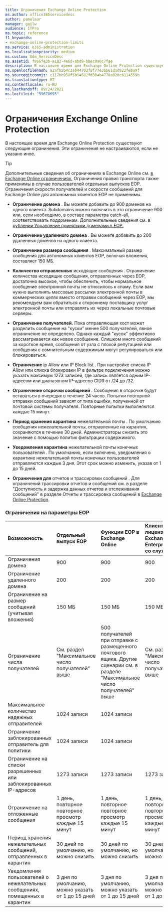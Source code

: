 ```yaml
---
title: Ограничения Exchange Online Protection
ms.author: office365servicedesc
author: pamelaar
manager: gailw
audience: ITPro
ms.topic: reference
f1_keywords:
- exchange-online-protection-limits
ms.service: o365-administration
ms.localizationpriority: medium
ms.custom: Adm_ServiceDesc
ms.assetid: f866fe3b-a183-4e6d-abd9-bbec0a0c7fae
description: В настоящее время для Exchange Online Protection существуют следующие ограничения. Эти ограничения не настраиваются, если не указано иное.
ms.openlocfilehash: 93afb5b4c3ab44703f8f77e3bb61d1d822feba9f
ms.sourcegitcommit: c117bb958f5b94682fd384b4770a920c6114559b
ms.translationtype: MT
ms.contentlocale: ru-RU
ms.lasthandoff: 09/24/2021
ms.locfileid: "59670695"
---
```

# <a name="exchange-online-protection-limits"></a>Ограничения Exchange Online Protection

В настоящее время для Exchange Online Protection существуют следующие ограничения. Эти ограничения не настраиваются, если не указано иное. 
  
> [!TIP]
> Дополнительные сведения об ограничениях в Exchange Online см. [в Exchange Online ограничениях.](../exchange-online-service-description/exchange-online-limits.md) Ограничения правил транспорта также применимы в случае пользователей отдельных выпусков EOP. Ограничения скорости получателей и скорости сообщений для Exchange Online для автономных клиентов EOP не применимы. 
  
- **Ограничение домена** . Вы можете добавить до 900 доменов на одного клиента. Subdomains можно включить в это ограничение 900 или, если необходимо, в составе параметра catch-all, соответствовать поддоменам. Дополнительные сведения см. в [рублении Управление принятыми доменами в EOP.](/microsoft-365/security/office-365-security/exchange-online-protection-overview)

- **Ограничение удаленного домена** . Вы можете добавить до 200 удаленных доменов на одного клиента.
    
- **Ограничение размера сообщения** . Максимальный размер сообщения для автономных клиентов EOP, включая вложения, составляет 150 МБ. 
    
- **Количество отправленных** исходящие сообщения . Ограничение количества исходящие сообщения, отправленных через EOP, достаточно высокое, чтобы обеспечить, чтобы нормальное сообщение электронной почты не относилось к спаму. Если вам нужно выполнять массовые рассылки электронной почты в коммерческих целях вместо отправки сообщений через EOP, мы рекомендуем вам обратиться к стороннему поставщику услуг электронной почты или отправлять их через локальные почтовые серверы. 
    
- **Ограничение получателей.** Пока отправляющая хост может разделить сообщение на "куски" менее 500 получателей, явное ограничение не определено. Однако каждый "кусок" эффективно рассматривается как новое сообщение. Слишком много сообщений за короткое время, сообщения от узла с плохой репутацией или сообщения с сомнительным содержимым могут регулироваться или блокироваться. 
    
- **Ограничение** ip Allow или IP Block list . При настройке списка IP Allow или списка блокировки IP в фильтре подключения можно указать максимум 1273 записей, где запись является одним IP-адресом или диапазоном IP-адресов CIDR от /24 до /32. 
    
- **Ограничение отсрочки сообщений** . Сообщения в отсрочке будут оставаться в очередях в течение 24 часов. Попытки повторной отправки сообщений зависят от типа ошибки, полученной от почтовой системы получателя. Повторные попытки выполняются каждые 15 минут. 
    
- **Период хранения карантина** нежелательной почты . По умолчанию сообщения нежелательной почты, отправленные на карантин, сохраняются в течение 30 дней. Администраторы снизить это значение с помощью политик фильтрации содержимого. 
    
- **Уведомления карантина** нежелательной почты конечных пользователей . По умолчанию, если включено, уведомления о карантине нежелательной почты конечных пользователей отправляются каждые 3 дня. Этот срок можно изменить, указав от 1 до 15 дней. 
    
- **Ограничения для** отчетов и трассировки сообщений . Для ограничений трассировки отчетов и сообщений см. в разделе "Доступность и задержка данных отчетов и отслеживания сообщений" в разделе Отчеты и трассировка сообщений в [Exchange Online Protection](/microsoft-365/security/office-365-security/reporting-and-message-trace-in-exchange-online-protection).
    
### <a name="limits-across-eop-options"></a>Ограничения на параметры EOP

| Возможность | Отдельный выпуск EOP | Функции EOP в Exchange Online | Клиентская лицензия Exchange Enterprise CAL со службами |
|:-----|:-----|:-----|:-----|
|Ограничения домена  <br/> |900  <br/> |900  <br/> |900  <br/> |
|Ограничение удаленного домена  <br/> |200  <br/> |200  <br/> |200  <br/> |
|Ограничение на размер сообщений (учитывая вложения)  <br/> |150 МБ  <br/> |150 МБ  <br/> |150 МБ  <br/> |
|Ограничение числа получателей  <br/> |См. раздел "Максимальное число получателей" выше  <br/> |500 получателей при отправке с размещенного почтового ящика. Другие сценарии см. в разделе "Максимальное число получателей" выше  <br/> |См. раздел "Максимальное число получателей" выше  <br/> |
|Максимальное количество надежных отправителей  <br/> |1024 записи  <br/> |1024 записи  <br/> ||
|Ограничение заблокированных отправитель для политики  <br/> |1024 записи  <br/> |1024 записи  <br/> ||
|Ограничение на списки разрешенных или заблокированных IP-адресов  <br/> |1273 записи  <br/> |1273 записи  <br/> |1273 записи  <br/> |
|Ограничение на отложенные сообщения  <br/> |1 день, повторное повторное просмотр каждые 15 минут  <br/> |1 день, повторное повторное просмотр каждые 15 минут  <br/> |1 день, повторное повторное просмотр каждые 15 минут  <br/> |
|Период хранения нежелательных сообщений, отправленных в карантин  <br/> |30 дней по умолчанию, но можно снизить  <br/> |30 дней по умолчанию, но можно снизить  <br/> |30 дней по умолчанию, но можно снизить  <br/> |
|Уведомления пользователей о нежелательных сообщениях, помещенных в карантин  <br/> |3 дня по умолчанию, можно указать от 1 до 15 дней  <br/> |3 дня по умолчанию, можно указать от 1 до 15 дней  <br/> |3 дня по умолчанию, можно указать от 1 до 15 дней  <br/> |
